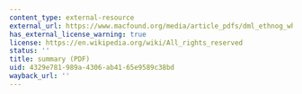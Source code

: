 ```yaml
---
content_type: external-resource
external_url: https://www.macfound.org/media/article_pdfs/dml_ethnog_whitepaper_1.pdf
has_external_license_warning: true
license: https://en.wikipedia.org/wiki/All_rights_reserved
status: ''
title: summary (PDF)
uid: 4329e781-989a-4306-ab41-65e9589c38bd
wayback_url: ''
---
```

